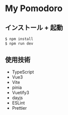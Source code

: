 # My Pomodoro

## インストール + 起動
```bash
$ npm install
$ npm run dev
```

## 使用技術
- TypeScript
- Vue3
- Vite
- pinia
- Vuetify3
- dayjs
- ESLint
- Prettier
